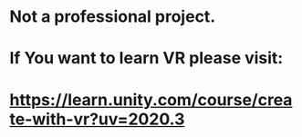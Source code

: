 # Not a professional project.
# If You want to learn VR please visit:
# https://learn.unity.com/course/create-with-vr?uv=2020.3